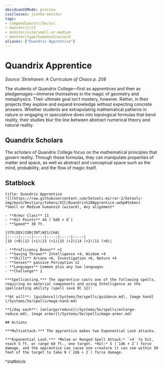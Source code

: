 ```yaml
---
obsidianUIMode: preview
cssclasses: json5e-monster
tags:
- compendium/src/5e/scc
- monster/cr/2
- monster/size/small-or-medium
- monster/type/humanoid/wizard
aliases: ["Quandrix Apprentice"]
---
```

# Quandrix Apprentice
*Source: Strixhaven: A Curriculum of Chaos p. 208*  

The students of Quandrix College—first as apprentices and then as pledgemages—immerse themselves in the magic of geometry and metaphysics. Their ultimate goal isn't mastery, however. Rather, in their projects they explore and expand knowledge without expecting concrete answers. Whether students are extrapolating mathematical patterns in nature or engaging in speculative dives into topological formulas that bend reality, their studies blur the line between abstract numerical theory and natural reality.

## Quandrix Scholars

The scholars of Quandrix College focus on the mathematical principles that govern reality. Through these formulas, they can manipulate properties of matter and space, as well as abstract and conceptual space such as the mind, probability, and the flow of magic itself.

## Statblock

```ad-statblock
title: Quandrix Apprentice
![](https://raw.githubusercontent.com/5etools-mirror-2/5etools-img/main/bestiary/tokens/SCC/Quandrix%20Apprentice.webp#token)
*Small or Medium humanoid (wizard), Any alignment*

- **Armor Class** 11
- **Hit Points** 44 (`8d8 + 8`)
- **Speed** 30 ft.

|STR|DEX|CON|INT|WIS|CHA|
|:---:|:---:|:---:|:---:|:---:|:---:|
|10 (+0)|12 (+1)|13 (+1)|15 (+2)|14 (+2)|11 (+0)|

- **Proficiency Bonus** +2
- **Saving Throws** Intelligence +4, Wisdom +4
- **Skills** Arcana +6, Investigation +6, Nature +4
- **Senses** passive Perception 12
- **Languages** Common plus any two languages
- **Challenge** 2

***Spellcasting.*** The apprentice casts one of the following spells, requiring no material components and using Intelligence as the spellcasting ability (spell save DC 12):

**At will**: [guidance](/Systems/5e/spells/guidance.md), [mage hand](/Systems/5e/spells/mage-hand.md)

**1/day each**: [enlarge/reduce](/Systems/5e/spells/enlarge-reduce.md), [mage armor](/Systems/5e/spells/mage-armor.md)

## Actions

***Multiattack.*** The apprentice makes two Exponential Lash attacks.

***Exponential Lash.*** *Melee or Ranged Spell Attack:* `+4` to hit, reach 5 ft. or range 60 ft., one target. *Hit:* 5 (`1d6 + 2`) force damage, and the apprentice can cause one creature it can see within 30 feet of the target to take 9 (`2d6 + 2`) force damage.
```
^statblock
